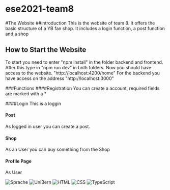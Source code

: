 # ese2021-team8
#The Website
##introduction
This is the website of team 8. It offers the basic structure of a YB fan shop.
It includes a login function, a post function and a shop

## How to Start the Website
To start you need to enter "npm install" in the folder backend and frontend.
After this type in "npm run dev" in both folders.
Now you should have access to the website. "http://localhost:4200/home"
For the backend you have access on the address "http://localhost:3000"

###Functions
####Registration
You can create a account, required fields are marked with a *

####Login 
This is a loggin

#### Post 
As logged in user you can create a post.

#### Shop 
As an User you can buy something from the Shop 

#### Profile Page 
As User 



![Sprache](https://img.shields.io/badge/language-English-red)
![UniBern](https://img.shields.io/badge/organization-UniBern-green)
![HTML](https://img.shields.io/badge/-HTML-blue)
![CSS](https://img.shields.io/badge/-CSS-blue)
![TypeScript](https://img.shields.io/badge/-TypeScript-blue)